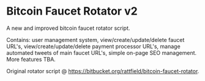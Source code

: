# Bitcoin Faucet Rotator v2

A new and improved bitcoin faucet rotator script.

Contains: user management system, view/create/update/delete faucet URL's, view/create/update/delete payment processor URL's, manage automated tweets of main faucet URL's, simple on-page SEO management. More features TBA.

Original rotator script @ https://bitbucket.org/rattfield/bitcoin-faucet-rotator.